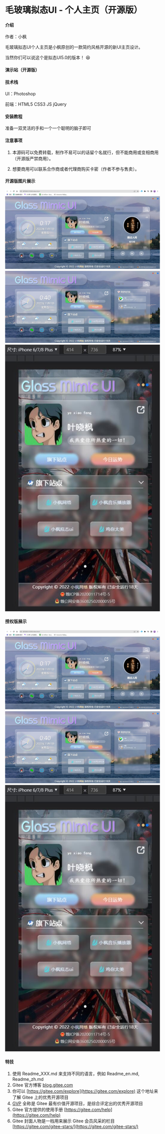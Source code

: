 # 毛玻璃拟态UI - 个人主页（开源版）

#### 介绍

作者：小枫

毛玻璃拟态UI个人主页是小枫原创的一款简约风格开源的新UI主页设计。

当然你们可以说这个是拟态UI5.0的版本！ :laughing: 

#### 演示站（开源版）



#### 技术栈

UI：Photoshop

前端：HTML5 CSS3 JS jQuery

#### 安装教程

准备一双灵活的手和一个一个聪明的脑子即可

#### 注意事项

1.  本源码可以免费转载，制作不易可以的话留个名就行，但不能商用或变相商用（开源版严禁商用）。

2.  想要商用可以联系合作商或者代理商购买卡密（作者不参与售卖）。

#### 开源版图片展示

![展示图1](%E5%B1%95%E7%A4%BA1.jpg)
![展示图2](%E5%B1%95%E7%A4%BA2.jpg)
![展示图3](%E5%B1%95%E7%A4%BA3.jpg)

#### 授权版展示

![展示图1](%E5%B1%95%E7%A4%BA1.jpg)
![展示图2](%E5%B1%95%E7%A4%BA2.jpg)
![展示图3](%E5%B1%95%E7%A4%BA3.jpg)

#### 特技

1.  使用 Readme\_XXX.md 来支持不同的语言，例如 Readme\_en.md, Readme\_zh.md
2.  Gitee 官方博客 [blog.gitee.com](https://blog.gitee.com)
3.  你可以 [https://gitee.com/explore](https://gitee.com/explore) 这个地址来了解 Gitee 上的优秀开源项目
4.  [GVP](https://gitee.com/gvp) 全称是 Gitee 最有价值开源项目，是综合评定出的优秀开源项目
5.  Gitee 官方提供的使用手册 [https://gitee.com/help](https://gitee.com/help)
6.  Gitee 封面人物是一档用来展示 Gitee 会员风采的栏目 [https://gitee.com/gitee-stars/](https://gitee.com/gitee-stars/)